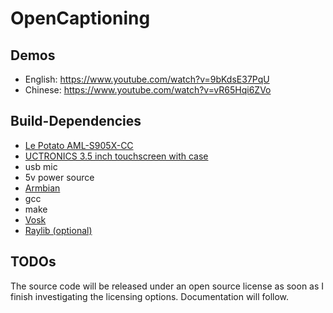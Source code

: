 # OpenCaptioning

## Demos
- English: https://www.youtube.com/watch?v=9bKdsE37PqU
- Chinese: https://www.youtube.com/watch?v=vR65Hqi6ZVo

## Build-Dependencies
- [Le Potato AML-S905X-CC](https://www.amazon.com/Libre-Computer-AML-S905X-CC-Potato-64-bit/dp/B074P6BNGZ/)
- [UCTRONICS 3.5 inch touchscreen with case](https://www.amazon.com/UCTRONICS-Raspberry-Display-Touchscreen-Compatible/dp/B08XB6NV47)
- usb mic
- 5v power source
- [Armbian](https://www.armbian.com/lepotato/)
- gcc
- make
- [Vosk](https://github.com/alphacep/vosk-api)
- [Raylib (optional)](https://github.com/raysan5/raylib)

## TODOs
The source code will be released under an open source license as soon as I finish investigating the licensing options. Documentation will follow.
